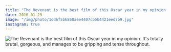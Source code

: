 ```yaml
---
title: "The Revenant is the best film of this Oscar year in my opinion. It's totally brutal, gorgeous, and manages to be gripping and tense throughout."
date: 2016-01-25
image: "/img/photo/1dd6f5b6868aee4407cb5b4421eed7b9.jpg"
instagram: true
---
```


![The Revenant is the best film of this Oscar year in my opinion. It's totally brutal, gorgeous, and manages to be gripping and tense throughout.](/img/photo/1dd6f5b6868aee4407cb5b4421eed7b9.jpg)
